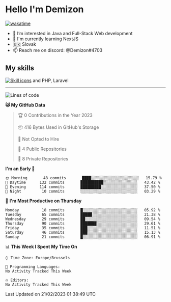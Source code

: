 # Hello I'm Demizon
[![wakatime](https://wakatime.com/badge/user/6ad1949f-d6d7-44f9-9eee-c35e54cc499b.svg)](https://wakatime.com/@6ad1949f-d6d7-44f9-9eee-c35e54cc499b)
- 👀 I’m interested in Java and Full-Stack Web development
- 🌱 I'm currently learning NextJS
- 🇸🇰 Slovak
- 📫 Reach me on discord: @Demizon#4703

## My skills
[![Skill icons](https://skillicons.dev/icons?i=java,js,ts,html,css,react,py,git,docker,linux,mysql,mongo&theme=dark)](https://github.com/Demizon3433) and PHP, Laravel

---

<!--START_SECTION:waka-->
![Lines of code](https://img.shields.io/badge/From%20Hello%20World%20I%27ve%20Written-49%20Thousand%20lines%20of%20code-blue)

**🐱 My GitHub Data** 

> 🏆 0 Contributions in the Year 2023
 > 
> 📦 416 Bytes Used in GitHub's Storage 
 > 
> 🚫 Not Opted to Hire
 > 
> 📜 4 Public Repositories 
 > 
> 🔑 8 Private Repositories  
 > 
**I'm an Early 🐤** 

```text
🌞 Morning       48 commits       ████░░░░░░░░░░░░░░░░░░░░░   15.79 % 
🌆 Daytime      132 commits       ██████████░░░░░░░░░░░░░░░   43.42 % 
🌃 Evening      114 commits       █████████░░░░░░░░░░░░░░░░   37.50 % 
🌙 Night         10 commits       ░░░░░░░░░░░░░░░░░░░░░░░░░   03.29 % 

```
📅 **I'm Most Productive on Thursday** 

```text
Monday          18 commits       █░░░░░░░░░░░░░░░░░░░░░░░░   05.92 % 
Tuesday         65 commits       █████░░░░░░░░░░░░░░░░░░░░   21.38 % 
Wednesday       29 commits       ██░░░░░░░░░░░░░░░░░░░░░░░   09.54 % 
Thursday        90 commits       ███████░░░░░░░░░░░░░░░░░░   29.61 % 
Friday          35 commits       ███░░░░░░░░░░░░░░░░░░░░░░   11.51 % 
Saturday        46 commits       ███░░░░░░░░░░░░░░░░░░░░░░   15.13 % 
Sunday          21 commits       █░░░░░░░░░░░░░░░░░░░░░░░░   06.91 % 

```


📊 **This Week I Spent My Time On** 

```text
⌚︎ Time Zone: Europe/Brussels

💬 Programming Languages: 
No Activity Tracked This Week

🔥 Editors: 
No Activity Tracked This Week

```


 Last Updated on 21/02/2023 01:38:49 UTC
<!--END_SECTION:waka-->

